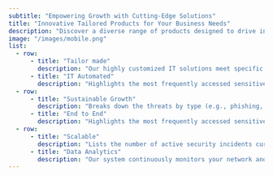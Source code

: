 ```yaml
---
subtitle: "Empowering Growth with Cutting-Edge Solutions"
title: "Innovative Tailored Products for Your Business Needs"
description: "Discover a diverse range of products designed to drive innovation and efficiency across your operations. Our offerings are crafted with precision and tailored to solve the unique challenges of your industry. Whether you're looking for advanced technology tools, streamlined solutions."
image: "/images/mobile.png"
list:
  - row:
      - title: "Tailor made"
        description: "Our highly customized IT solutions meet specific client needs, ensuring operational efficiency and business fulfillment."
      - title: "IT Automated"
        description: "Highlights the most frequently accessed sensitive files or databases and the users involved, ensuring transparency and control over critical data."
  - row:
      - title: "Sustainable Growth"
        description: "Breaks down the threats by type (e.g., phishing, malware, ransomware) to give a detailed overview of the threat landscape."
      - title: "End to End"
        description: "Highlights the most frequently accessed sensitive files or databases and the users involved."
  - row:
      - title: "Scalable"
        description: "Lists the number of active security incidents currently being addressed."
      - title: "Data Analytics"
        description: "Our system continuously monitors your network and data environments for any suspicious activities."
---
```


